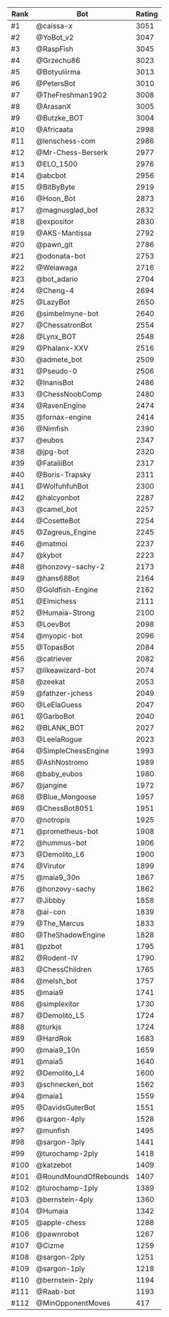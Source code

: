 Rank|Bot|Rating
---|---|---
#1|@caissa-x|3051
#2|@YoBot_v2|3047
#3|@RaspFish|3045
#4|@Grzechu86|3023
#5|@Botyuliirma|3013
#6|@PetersBot|3010
#7|@TheFreshman1902|3008
#8|@ArasanX|3005
#9|@Butzke_BOT|3004
#10|@Africaata|2998
#11|@lenschess-com|2986
#12|@Mr-Chess-Berserk|2977
#13|@ELO_1500|2976
#14|@abcbot|2956
#15|@BitByByte|2919
#16|@Hoon_Bot|2873
#17|@magnusglad_bot|2832
#18|@expositor|2830
#19|@AKS-Mantissa|2792
#20|@pawn_git|2786
#21|@odonata-bot|2753
#22|@Weiawaga|2716
#23|@bot_adario|2704
#24|@Cheng-4|2694
#25|@LazyBot|2650
#26|@simbelmyne-bot|2640
#27|@ChessatronBot|2554
#28|@Lynx_BOT|2548
#29|@Phalanx-XXV|2516
#30|@admete_bot|2509
#31|@Pseudo-0|2506
#32|@InanisBot|2486
#33|@ChessNoobComp|2480
#34|@RavenEngine|2474
#35|@fornax-engine|2414
#36|@Nimfish|2390
#37|@eubos|2347
#38|@jpg-bot|2320
#39|@FataliiBot|2317
#40|@Boris-Trapsky|2311
#41|@WolfuhfuhBot|2300
#42|@halcyonbot|2287
#43|@camel_bot|2257
#44|@CosetteBot|2254
#45|@Zagreus_Engine|2245
#46|@matmoi|2237
#47|@kybot|2223
#48|@honzovy-sachy-2|2173
#49|@hans68Bot|2164
#50|@Goldfish-Engine|2162
#51|@Elmichess|2111
#52|@Humaia-Strong|2100
#53|@LoevBot|2098
#54|@myopic-bot|2096
#55|@TopasBot|2084
#56|@catriever|2082
#57|@likeawizard-bot|2074
#58|@zeekat|2053
#59|@fathzer-jchess|2049
#60|@LeElaGuess|2047
#61|@GarboBot|2040
#62|@BLANK_BOT|2027
#63|@LeelaRogue|2023
#64|@SimpleChessEngine|1993
#65|@AshNostromo|1989
#66|@baby_eubos|1980
#67|@jangine|1972
#68|@Blue_Mongoose|1957
#69|@ChessBot8051|1951
#70|@notropis|1925
#71|@prometheus-bot|1908
#72|@hummus-bot|1906
#73|@Demolito_L6|1900
#74|@Virutor|1899
#75|@maia9_30n|1867
#76|@honzovy-sachy|1862
#77|@Jibbby|1858
#78|@ai-con|1839
#79|@The_Marcus|1833
#80|@TheShadowEngine|1828
#81|@pzbot|1795
#82|@Rodent-IV|1790
#83|@ChessChildren|1765
#84|@melsh_bot|1757
#85|@maia9|1741
#86|@simplexitor|1730
#87|@Demolito_L5|1724
#88|@turkjs|1724
#89|@HardRok|1683
#90|@maia9_10n|1659
#91|@maia5|1640
#92|@Demolito_L4|1600
#93|@schnecken_bot|1562
#94|@maia1|1559
#95|@DavidsGuterBot|1551
#96|@sargon-4ply|1528
#97|@munfish|1495
#98|@sargon-3ply|1441
#99|@turochamp-2ply|1418
#100|@katzebot|1409
#101|@RoundMoundOfRebounds|1407
#102|@turochamp-1ply|1389
#103|@bernstein-4ply|1360
#104|@Humaia|1342
#105|@apple-chess|1288
#106|@pawnrobot|1267
#107|@Cizme|1259
#108|@sargon-2ply|1251
#109|@sargon-1ply|1218
#110|@bernstein-2ply|1194
#111|@Raab-bot|1193
#112|@MinOpponentMoves|417
